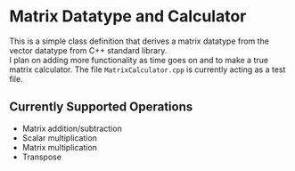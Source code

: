 # Matrix Datatype and Calculator
This is a simple class definition that derives a matrix datatype from the vector datatype from C++ standard library.
\
I plan on adding more functionality as time goes on and to make a true matrix calculator.
The file `MatrixCalculator.cpp` is currently acting as a test file.
## Currently Supported Operations
* Matrix addition/subtraction
* Scalar multiplication
* Matrix multiplication
* Transpose
